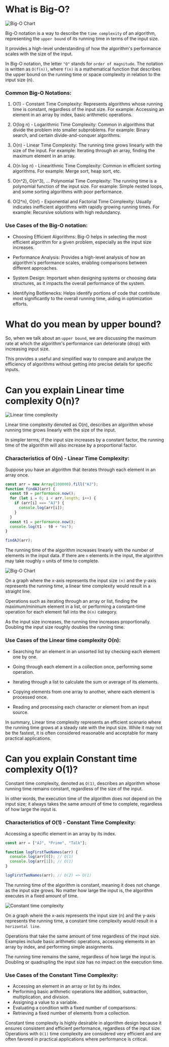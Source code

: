 # What is Big-O?

![Big-O Chart](https://paper-attachments.dropbox.com/s_2D428973624E7FC84C7D69D11421DE762BEA6B6F3361231FCDCAE0425D14526F_1664885448372_Untitled.drawio+17.png)

Big-O notation is a way to describe the `time complexity` of an algorithm, representing the `upper bound` of its running time in terms of the input size.

It provides a high-level understanding of how the algorithm's performance scales with the size of the input.

In Big-O notation, the letter `"O"` stands for `order of magnitude`. The notation is written as `O(f(n))`, where `f(n)` is a mathematical function that describes the upper bound on the running time or space complexity in relation to the input size (n).

### Common Big-O Notations:

1. O(1) - Constant Time Complexity: Represents algorithms whose running time is constant, regardless of the input size. For example: Accessing an element in an array by index, basic arithmetic operations.

2. O(log n) - Logarithmic Time Complexity: Common in algorithms that divide the problem into smaller subproblems. For example: Binary search, and certain divide-and-conquer algorithms.

3. O(n) - Linear Time Complexity: The running time grows linearly with the size of the input. For example: Iterating through an array, finding the maximum element in an array.

4. O(n log n) - Linearithmic Time Complexity: Common in efficient sorting algorithms. For example: Merge sort, heap sort, etc.

5. O(n^2), O(n^3), ... Polynomial Time Complexity: The running time is a polynomial function of the input size. For example: Simple nested loops, and some sorting algorithms with poor performance.

6. O(2^n), O(n!) - Exponential and Factorial Time Complexity: Usually indicates inefficient algorithms with rapidly growing running times. For example: Recursive solutions with high redundancy.

### Use Cases of the Big-O notation:

- Choosing Efficient Algorithms: Big-O helps in selecting the most efficient algorithm for a given problem, especially as the input size increases.

- Performance Analysis: Provides a high-level analysis of how an algorithm's performance scales, enabling comparisons between different approaches.

- System Design: Important when designing systems or choosing data structures, as it impacts the overall performance of the system.

- Identifying Bottlenecks: Helps identify portions of code that contribute most significantly to the overall running time, aiding in optimization efforts.

# What do you mean by upper bound?

So, when we talk about an `upper bound`, we are discussing the maximum rate at which the algorithm's performance can deteriorate (drop) with increasing input size.

This provides a useful and simplified way to compare and analyze the efficiency of algorithms without getting into precise details for specific inputs.

# Can you explain Linear time complexity O(n)?

![Linear time complexity](https://res.cloudinary.com/dxowsspd6/image/upload/v1704814647/Ajay%20Web%20Assets/o_n_t5sj6g.png)

Linear time complexity denoted as O(n), describes an algorithm whose running time grows linearly with the size of the input.

In simpler terms, if the input size increases by a constant factor, the running time of the algorithm will also increase by a proportional factor.

### Characteristics of O(n) - Linear Time Complexity:

Suppose you have an algorithm that iterates through each element in an array once.

```js
const arr = new Array(100000).fill("AJ");
function findAJ(arr) {
  const t0 = performance.now();
  for (let i = 0; i < arr.length; i++) {
    if (arr[i] === "AJ") {
      console.log(arr[i]);
    }
  }
  const t1 = performance.now();
  console.log(t1 - t0 + "ms");
}

findAJ(arr);
```

The running time of the algorithm increases linearly with the number of elements in the input data. If there are `n` elements in the input, the algorithm may take roughly `n` units of time to complete.

![Big-O Chart](https://paper-attachments.dropbox.com/s_2D428973624E7FC84C7D69D11421DE762BEA6B6F3361231FCDCAE0425D14526F_1664885448372_Untitled.drawio+17.png)

On a graph where the x-axis represents the input size `(n)` and the y-axis represents the running time, a linear time complexity would result in a straight line.

Operations such as iterating through an array or list, finding the maximum/minimum element in a list, or performing a constant-time operation for each element fall into the `O(n)` category.

As the input size increases, the running time increases proportionally. Doubling the input size roughly doubles the running time.

### Use Cases of the Linear time complexity O(n):

- Searching for an element in an unsorted list by checking each element one by one.

- Going through each element in a collection once, performing some operation.

- Iterating through a list to calculate the sum or average of its elements.

- Copying elements from one array to another, where each element is processed once.

- Reading and processing each character or element from an input source.

In summary, Linear time complexity represents an efficient scenario where the running time grows at a steady rate with the input size. While it may not be the fastest, it is often considered reasonable and acceptable for many practical applications.

# Can you explain Constant time complexity O(1)?

Constant time complexity, denoted as `O(1)`, describes an algorithm whose running time remains constant, regardless of the size of the input.

In other words, the execution time of the algorithm does not depend on the input size; it always takes the same amount of time to complete, regardless of how large the input is.

### Characteristics of O(1) - Constant Time Complexity:

Accessing a specific element in an array by its index.

```js
const arr = ["AJ", "Prime", "Talk"];

function logFirstTwoNames(arr) {
  console.log(arr[0]); // O(1)
  console.log(arr[1]); // O(1)
}

logFirstTwoNames(arr); // O(2) => O(1)
```

The running time of the algorithm is constant, meaning it does not change as the input size grows. No matter how large the input is, the algorithm executes in a fixed amount of time.

![Constant time complexity](https://res.cloudinary.com/dxowsspd6/image/upload/v1704813782/Ajay%20Web%20Assets/O_1_yyaqlr.png)

On a graph where the x-axis represents the input size (n) and the y-axis represents the running time, a constant time complexity would result in a `horizontal line`.

Operations that take the same amount of time regardless of the input size. Examples include basic arithmetic operations, accessing elements in an array by index, and performing simple assignments.

The running time remains the same, regardless of how large the input is. Doubling or quadrupling the input size has no impact on the execution time.

### Use Cases of the Constant Time Complexity:

- Accessing an element in an array or list by its index.
- Performing basic arithmetic operations like addition, subtraction, multiplication, and division.
- Assigning a value to a variable.
- Evaluating a condition with a fixed number of comparisons.
- Retrieving a fixed number of elements from a collection.

Constant time complexity is highly desirable in algorithm design because it ensures consistent and efficient performance, regardless of the input size. Operations with `O(1)` time complexity are considered very efficient and are often favored in practical applications where performance is critical.
